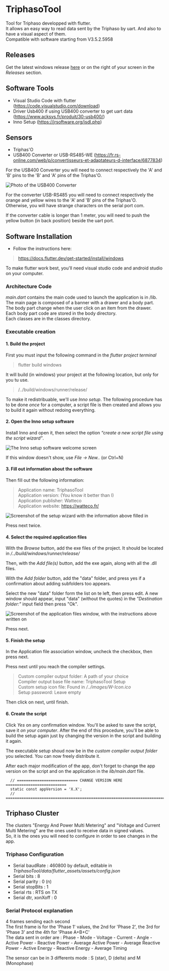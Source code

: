 # TriphasoTool
Tool for Triphaso developped with flutter.  
It allows an easy way to read data sent by the Triphaso by uart. And also to have a visual aspect of them.  
Compatible with software starting from V3.5.2.5958  

## Releases
Get the latest windows release [here](https://github.com/Watteco/TriphasoTool/releases) or on the right of your screen in the *Releases* section.

## Software Tools
* Visual Studio Code with flutter (https://code.visualstudio.com/download)  
* Driver Usb400 if using USB400 converter to get uart data (https://www.acksys.fr/produit/30-usb400/)  
* Inno Setup (https://jrsoftware.org/isdl.php)

## Sensors
* Triphas'O
* USB400 Converter or USB-RS485-WE (https://fr.rs-online.com/web/p/convertisseurs-et-adaptateurs-d-interface/6877834)

For the USB400 Converter you will need to connect respectively the 'A' and 'B' pins to the 'B' and 'A' pins of the Triphas'O. 

![Photo of the USB400 Converter](images/usb400Converter.jpg?raw=true "Photo of the USB400 Converter")

For the converter USB-RS485 you will need to connect respectively the orange and yellow wires to the 'A' and 'B' pins of the Triphas'O.  
Otherwise, you will have strange characters on the serial port com.

If the converter cable is longer than 1 meter, you will need to push the yellow button (in back position) beside the uart port.

## Software Installation
* Follow the instructions here:
>https://docs.flutter.dev/get-started/install/windows

To make flutter work best, you'll need visual studio code and android studio on your computer.

### Architecture Code
*main.dart* contains the main code used to launch the application is in /lib. The main page is composed of a banner with a drawer and a body part.   
The body part change when the user click on an item from the drawer.  
Each body part code are stored in the body directory.   
Each classes are in the classes directory.  

### Executable creation

#### 1. Build the project

First you must input the following command in the *flutter project terminal*

>flutter build windows

It will build (in windows) your project at the following location, but only for you tu use.

><project>/../build/windows/runner/release/

To make it redistribuable, we'll use *Inno setup*.
The following procedure has to be done *once* for a computer, a script file is then created and allows you to build it again without redoing everything.

#### 2. Open the Inno setup software

Install Inno and open it, then select the option *“create a new script file using the script wizard”*.

![The Inno setup software welcome screen](images/innoSetup1.png?raw=true "The welcome screen")

If this window doesn't show, use *File -> New..* (or Ctrl+N)

#### 3. Fill out information about the software

Then fill out the following information:

>Application name: TriphasoTool  
>Application version: (You know it better than I)  
>Application publisher: Watteco  
>Application website: https://watteco.fr/  

![Screenshot of the setup wizard with the information above filled in](images/innoSetup2.png?raw=true "App info window")

Press next twice.

#### 4. Select the required application files

With the *Browse* button, add the exe files of the project.
It should be located in *<project>/../build/windows/runner/release/*

Then, with the *Add file(s)* button, add the exe again, along with all the .dll files.

With the *Add folder* button, add the "data" folder, and press yes if a confirmation about adding subfolders too appears.

Select the new "data" folder form the list on te left, then press edit. A new window should appear, input "data" (without the quotes) in the *"Destination folder:"* input field then press "Ok".

![Screenshot of the application files window, with the instructions above written on](images/innoSetup3.png?raw=true "Application files window")

Press next.

#### 5. Finish the setup

In the Application file association window, uncheck the checkbox, then press next.

Press next until you reach the compiler settings.

>Custom compiler output folder: A path of your choice  
>Compiler output base file name: TriphasoTool Setup  
>Custom setup icon file: Found in *<project>/../images/W-Icon.ico*  
>Setup password: Leave empty  

Then click on next, until finish.

#### 6. Create the script

Click *Yes* on any confirmation window. You'll be asked to save the script, save it *on your computer*.
After the end of this procedure, you'll be able to build the setup again just by changing the version in the script and building it again.

The executable setup shoud now be in the *custom compiler output folder* you selected. You can now freely distribute it.

After each major modification of the app, don't forget to change the app version on the script and on the application in the *lib/main.dart* file.  
```
  // =========================== CHANGE VERSION HERE ===========================
  static const appVersion = 'X.X';
  // ===========================================================================
```

## Triphaso Cluster
The clusters "Energy And Power Multi Metering" and "Voltage and Current Multi Metering" are the ones used to receive data in signed values.   
So, it is the ones you will need to configure in order to see changes in the app.     

### Triphaso Configuration
* Serial baudRate : 460800 by default, editable in *TriphasoTool/data/flutter_assets/assets/config.json*
* Serial bits : 8
* Serial parity : 0 (n)
* Serial stopBits : 1
* Serial rts : RTS on TX 
* Serial dtr, xonXoff : 0

### Serial Protocol explanation
4 frames sending each second  
The first frame is for the 'Phase 1' values, the 2nd for 'Phase 2', the 3rd for 'Phase 3' and the 4th for 'Phase A+B+C'  
The data sent in order are : Phase - Mode - Voltage - Current - Angle - Active Power - Reactive Power - Average Active Power - Average Reactive Power - Active Energy - Reactive Energy - Average Timing   

The sensor can be in 3 differents mode : S (star), D (delta) and M (Monophase)
